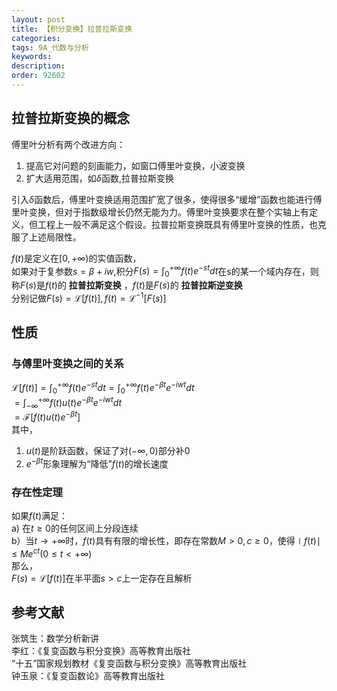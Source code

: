 ```yaml
---
layout: post
title: 【积分变换】拉普拉斯变换
categories:
tags: 9A_代数与分析
keywords:
description:
order: 92602
---
```

## 拉普拉斯变换的概念
傅里叶分析有两个改进方向：
1. 提高它对问题的刻画能力，如窗口傅里叶变换，小波变换
2. 扩大适用范围，如$\delta$函数,拉普拉斯变换


引入$\delta$函数后，傅里叶变换适用范围扩宽了很多，使得很多“缓增”函数也能进行傅里叶变换，但对于指数级增长仍然无能为力。傅里叶变换要求在整个实轴上有定义，但工程上一般不满足这个假设。拉普拉斯变换既具有傅里叶变换的性质，也克服了上述局限性。  


$f(t)$是定义在$[0,+\infty)$的实值函数，  
如果对于复参数$s=\beta+iw$,积分$F(s)=\int_0^{+\infty}f(t)e^{-st}dt$在s的某一个域内存在，则称$F(s)$是$f(t)$的 **拉普拉斯变换** ，$f(t)$是$F(s)$的 **拉普拉斯逆变换**  
分别记做$F(s)=\mathscr L[f(t)],f(t)=\mathscr L^{-1}[F(s)]$  

## 性质
### 与傅里叶变换之间的关系
$\mathscr L [f(t)]=\int_0^{+\infty}f(t)e^{-st}dt=\int_0^{+\infty}f(t)e^{-\beta t}e^{-iwt}dt$  
$=\int_{-\infty}^{+\infty}f(t)u(t)e^{-\beta t}e^{-iwt}dt$  
$=\mathscr F[f(t)u(t)e^{-\beta t}]$  
其中，  
1. $u(t)$是阶跃函数，保证了对$(-\infty,0)$部分补0
2. $e^{-\beta t}$形象理解为“降低”$f(t)$的增长速度


### 存在性定理
如果$f(t)$满足：  
a) 在$t\geq 0$的任何区间上分段连续  
b）当$t\to+\infty$时，$f(t)$具有有限的增长性，即存在常数$M>0,c\geq 0$，使得$\mid f(t)\mid\leq Me^{ct}(0\leq t<+\infty)$  
那么，  
$F(s)=\mathscr L[f(t)]$在半平面$s>c$上一定存在且解析  




## 参考文献
张筑生：数学分析新讲  
李红：《复变函数与积分变换》高等教育出版社  
“十五”国家规划教材《复变函数与积分变换》高等教育出版社  
钟玉泉：《复变函数论》高等教育出版社                    
